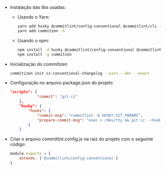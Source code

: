
- Instalação das libs usadas:
    - Usando o Yarn:
        
        ```bash
        yarn add husky @commitlint/config-conventional @commitlint/cli -D
        yarn add commitzen -G
        ```
        
    - Usando o npm:
        
        ```bash
        npm install -d husky @commitlint/config-conventional @commitlint/cli
        npm install -g commitzen
        ```
        
- Inicialização do commitizen
    
    ```bash
    commitizen init cz-conventional-changelog --yarn --dev --exact
    ```
    
- Configuração no arquivo package.json do projeto
    
    ```json
    "scripts": {
        		"commit": "git-cz"
      	},
    	"husky": {
    		"hooks": {
    			"commit-msg": "commitlint -E HUSKY_GIT_PARAMS",
    			"prepare-commit-msg": "exec < /dev/tty && git cz --hook || true"
    		}
    	}
    ```
    
- Criar o arquivo commitlint.config.js na raiz do projeto com o seguinte código:
    
    ```js
    module.exports = {
    	extends: ['@commitlint/config-conventional']
    }
    ```